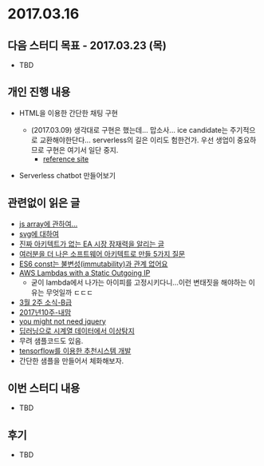 # 2017.03.16

## 다음 스터디 목표 - 2017.03.23 (목)

* TBD

## 개인 진행 내용

* HTML을 이용한 간단한 채팅 구현
  * (2017.03.09) 생각대로 구현은 했는데... 맙소사... ice candidate는 주기적으로 교환해야한단다... serverless의 길은 이리도 험한건가.
    우선 생업이 중요하므로 구현은 여기서 일단 중지.
    * [reference site](http://blim.co.kr/archives/183)

* Serverless chatbot 만들어보기

## 관련없이 읽은 글

* [js array에 관하여...](http://poiemaweb.com/js-array)
* [svg에 대하여](https://svgontheweb.com/ko/)
* [진짜 아키텍트가 없는 EA 시장 잠재력을 알리는 글](http://www.popit.kr/진짜-아키텍트가-없는-ea-시장-잠재력을-알리는-글)
* [여러분을 더 나은 소프트웨어 아키텍트로 만들 5가지 질문](http://www.hanbit.co.kr/network/category/category_view.html?cms_code=CMS8585678508)
* [ES6 const는 불변성(immutability)과 관계 없어요](https://medium.com/@khwsc1/es6-const는-불변성-immutability-과-관계-없어요-번역-118d3d50b909#.109tfbycx)
* [AWS Lambdas with a Static Outgoing IP](https://www.slideshare.net/addnull/aws-lambdas-with-a-static-outgoing-ip)
  * 굳이 lambda에서 나가는 아이피를 고정시키다니...이런 변태짓을 해야하는 이유는 무엇일까 ㄷㄷㄷ
* [3월 2주 소식-B급](http://jhrogue.blogspot.kr/2017/03/b-3-2.html)
* [2017년10주-내맘](http://www.sangkon.com/2017/03/12/sigamdream_weekly_2017_10/)
* [you might not need jquery](http://youmightnotneedjquery.com/)
* [딥러닝으로 시계열 데이터에서 이상탐지](https://www.infoq.com/articles/deep-learning-time-series-anomaly-detection)
 * 무려 샘플코드도 있음.
* [tensorflow를 이용한 추천시스템 개발](https://www.buzzvil.com/2017/02/22/buzzvil-techblog-tensorflow-deeplearning/#.WK-AnqPsE18.twitter)
 * 간단한 샘플을 만들어서 체화해보자.

## 이번 스터디 내용

* TBD

## 후기

* TBD


